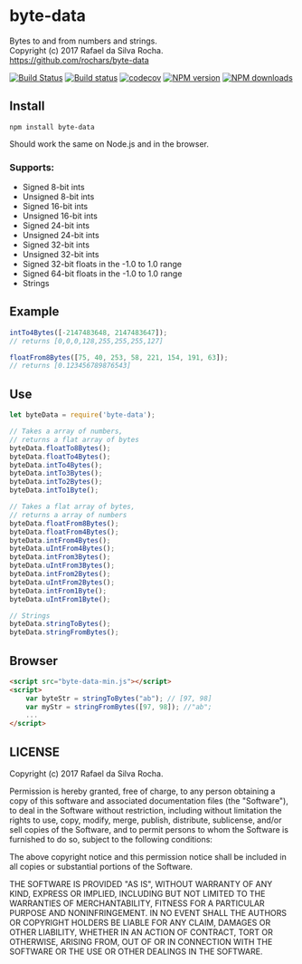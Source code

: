 # byte-data
Bytes to and from numbers and strings.  
Copyright (c) 2017 Rafael da Silva Rocha.  
https://github.com/rochars/byte-data

[![Build Status](https://travis-ci.org/rochars/byte-data.svg?branch=master)](https://travis-ci.org/rochars/byte-data) [![Build status](https://ci.appveyor.com/api/projects/status/g2ellp44s7a0kvid?svg=true)](https://ci.appveyor.com/project/rochars/byte-data) [![codecov](https://codecov.io/gh/rochars/byte-data/branch/master/graph/badge.svg)](https://codecov.io/gh/rochars/byte-data) [![NPM version](https://img.shields.io/npm/v/byte-data.svg?style=flat)](https://www.npmjs.com/package/byte-data) [![NPM downloads](https://img.shields.io/npm/dm/byte-data.svg?style=flat)](https://www.npmjs.com/package/byte-data)

## Install
```
npm install byte-data
```

Should work the same on Node.js and in the browser.

### Supports:
- Signed 8-bit ints
- Unsigned 8-bit ints
- Signed 16-bit ints
- Unsigned 16-bit ints
- Signed 24-bit ints
- Unsigned 24-bit ints
- Signed 32-bit ints
- Unsigned 32-bit ints
- Signed 32-bit floats in the -1.0 to 1.0 range
- Signed 64-bit floats in the -1.0 to 1.0 range
- Strings

## Example
```javascript
intTo4Bytes([-2147483648, 2147483647]);
// returns [0,0,0,128,255,255,255,127]

floatFrom8Bytes([75, 40, 253, 58, 221, 154, 191, 63]);
// returns [0.123456789876543]
```

## Use
```javascript
let byteData = require('byte-data');

// Takes a array of numbers,
// returns a flat array of bytes
byteData.floatTo8Bytes();
byteData.floatTo4Bytes();
byteData.intTo4Bytes();
byteData.intTo3Bytes();
byteData.intTo2Bytes();
byteData.intTo1Byte();

// Takes a flat array of bytes,
// returns a array of numbers
byteData.floatFrom8Bytes();
byteData.floatFrom4Bytes();
byteData.intFrom4Bytes();
byteData.uIntFrom4Bytes();
byteData.intFrom3Bytes();
byteData.uIntFrom3Bytes();
byteData.intFrom2Bytes();
byteData.uIntFrom2Bytes();
byteData.intFrom1Byte();
byteData.uIntFrom1Byte();

// Strings
byteData.stringToBytes();
byteData.stringFromBytes();
```

## Browser
```html
<script src="byte-data-min.js"></script>
<script>
    var byteStr = stringToBytes("ab"); // [97, 98]
    var myStr = stringFromBytes([97, 98]); //"ab";
    ...
</script>
```

## LICENSE
Copyright (c) 2017 Rafael da Silva Rocha.

Permission is hereby granted, free of charge, to any person obtaining
a copy of this software and associated documentation files (the
"Software"), to deal in the Software without restriction, including
without limitation the rights to use, copy, modify, merge, publish,
distribute, sublicense, and/or sell copies of the Software, and to
permit persons to whom the Software is furnished to do so, subject to
the following conditions:

The above copyright notice and this permission notice shall be
included in all copies or substantial portions of the Software.

THE SOFTWARE IS PROVIDED "AS IS", WITHOUT WARRANTY OF ANY KIND,
EXPRESS OR IMPLIED, INCLUDING BUT NOT LIMITED TO THE WARRANTIES OF
MERCHANTABILITY, FITNESS FOR A PARTICULAR PURPOSE AND
NONINFRINGEMENT. IN NO EVENT SHALL THE AUTHORS OR COPYRIGHT HOLDERS BE
LIABLE FOR ANY CLAIM, DAMAGES OR OTHER LIABILITY, WHETHER IN AN ACTION
OF CONTRACT, TORT OR OTHERWISE, ARISING FROM, OUT OF OR IN CONNECTION
WITH THE SOFTWARE OR THE USE OR OTHER DEALINGS IN THE SOFTWARE.
